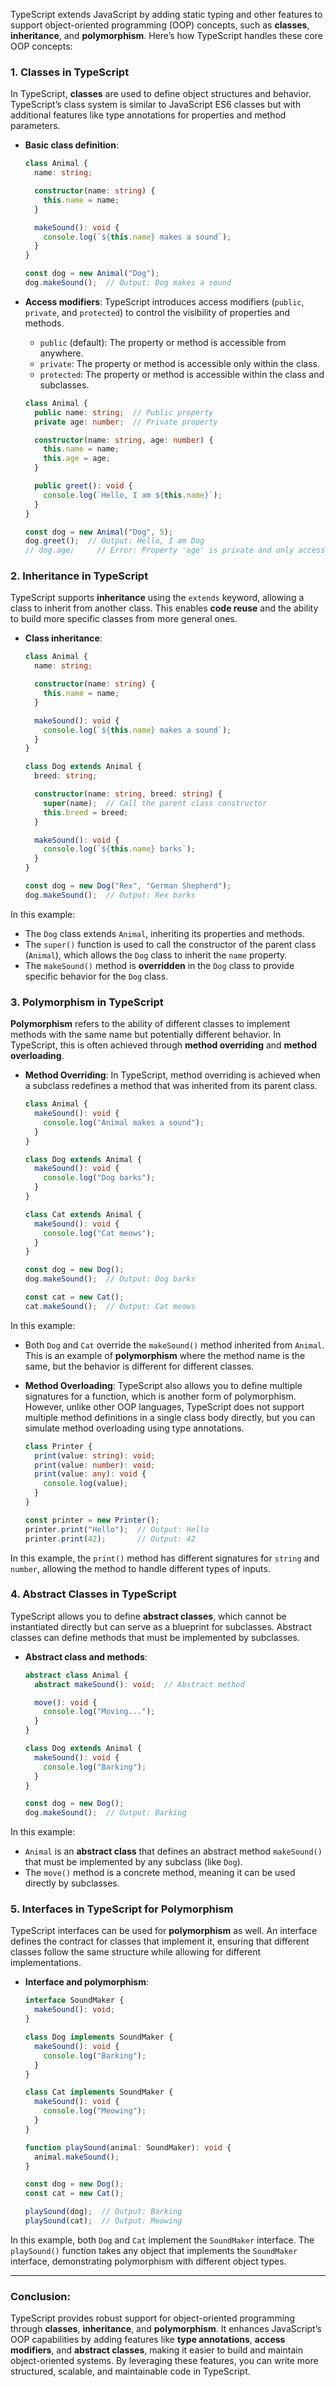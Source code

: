 TypeScript extends JavaScript by adding static typing and other features to support object-oriented programming (OOP) concepts, such as **classes**, **inheritance**, and **polymorphism**. Here’s how TypeScript handles these core OOP concepts:

### 1. **Classes in TypeScript**
In TypeScript, **classes** are used to define object structures and behavior. TypeScript’s class system is similar to JavaScript ES6 classes but with additional features like type annotations for properties and method parameters.

- **Basic class definition**:
  ```typescript
  class Animal {
    name: string;

    constructor(name: string) {
      this.name = name;
    }

    makeSound(): void {
      console.log(`${this.name} makes a sound`);
    }
  }

  const dog = new Animal("Dog");
  dog.makeSound();  // Output: Dog makes a sound
  ```

- **Access modifiers**: TypeScript introduces access modifiers (`public`, `private`, and `protected`) to control the visibility of properties and methods.

  - `public` (default): The property or method is accessible from anywhere.
  - `private`: The property or method is accessible only within the class.
  - `protected`: The property or method is accessible within the class and subclasses.

  ```typescript
  class Animal {
    public name: string;  // Public property
    private age: number;  // Private property

    constructor(name: string, age: number) {
      this.name = name;
      this.age = age;
    }

    public greet(): void {
      console.log(`Hello, I am ${this.name}`);
    }
  }

  const dog = new Animal("Dog", 5);
  dog.greet();  // Output: Hello, I am Dog
  // dog.age;     // Error: Property 'age' is private and only accessible within class 'Animal'.
  ```

### 2. **Inheritance in TypeScript**
TypeScript supports **inheritance** using the `extends` keyword, allowing a class to inherit from another class. This enables **code reuse** and the ability to build more specific classes from more general ones.

- **Class inheritance**:
  ```typescript
  class Animal {
    name: string;

    constructor(name: string) {
      this.name = name;
    }

    makeSound(): void {
      console.log(`${this.name} makes a sound`);
    }
  }

  class Dog extends Animal {
    breed: string;

    constructor(name: string, breed: string) {
      super(name);  // Call the parent class constructor
      this.breed = breed;
    }

    makeSound(): void {
      console.log(`${this.name} barks`);
    }
  }

  const dog = new Dog("Rex", "German Shepherd");
  dog.makeSound();  // Output: Rex barks
  ```

In this example:
- The `Dog` class extends `Animal`, inheriting its properties and methods.
- The `super()` function is used to call the constructor of the parent class (`Animal`), which allows the `Dog` class to inherit the `name` property.
- The `makeSound()` method is **overridden** in the `Dog` class to provide specific behavior for the `Dog` class.

### 3. **Polymorphism in TypeScript**
**Polymorphism** refers to the ability of different classes to implement methods with the same name but potentially different behavior. In TypeScript, this is often achieved through **method overriding** and **method overloading**.

- **Method Overriding**:
  In TypeScript, method overriding is achieved when a subclass redefines a method that was inherited from its parent class.

  ```typescript
  class Animal {
    makeSound(): void {
      console.log("Animal makes a sound");
    }
  }

  class Dog extends Animal {
    makeSound(): void {
      console.log("Dog barks");
    }
  }

  class Cat extends Animal {
    makeSound(): void {
      console.log("Cat meows");
    }
  }

  const dog = new Dog();
  dog.makeSound();  // Output: Dog barks

  const cat = new Cat();
  cat.makeSound();  // Output: Cat meows
  ```

In this example:
- Both `Dog` and `Cat` override the `makeSound()` method inherited from `Animal`. This is an example of **polymorphism** where the method name is the same, but the behavior is different for different classes.

- **Method Overloading**: TypeScript also allows you to define multiple signatures for a function, which is another form of polymorphism. However, unlike other OOP languages, TypeScript does not support multiple method definitions in a single class body directly, but you can simulate method overloading using type annotations.

  ```typescript
  class Printer {
    print(value: string): void;
    print(value: number): void;
    print(value: any): void {
      console.log(value);
    }
  }

  const printer = new Printer();
  printer.print("Hello");  // Output: Hello
  printer.print(42);       // Output: 42
  ```

In this example, the `print()` method has different signatures for `string` and `number`, allowing the method to handle different types of inputs.

### 4. **Abstract Classes in TypeScript**
TypeScript allows you to define **abstract classes**, which cannot be instantiated directly but can serve as a blueprint for subclasses. Abstract classes can define methods that must be implemented by subclasses.

- **Abstract class and methods**:
  ```typescript
  abstract class Animal {
    abstract makeSound(): void;  // Abstract method

    move(): void {
      console.log("Moving...");
    }
  }

  class Dog extends Animal {
    makeSound(): void {
      console.log("Barking");
    }
  }

  const dog = new Dog();
  dog.makeSound();  // Output: Barking
  ```

In this example:
- `Animal` is an **abstract class** that defines an abstract method `makeSound()` that must be implemented by any subclass (like `Dog`).
- The `move()` method is a concrete method, meaning it can be used directly by subclasses.

### 5. **Interfaces in TypeScript for Polymorphism**
TypeScript interfaces can be used for **polymorphism** as well. An interface defines the contract for classes that implement it, ensuring that different classes follow the same structure while allowing for different implementations.

- **Interface and polymorphism**:
  ```typescript
  interface SoundMaker {
    makeSound(): void;
  }

  class Dog implements SoundMaker {
    makeSound(): void {
      console.log("Barking");
    }
  }

  class Cat implements SoundMaker {
    makeSound(): void {
      console.log("Meowing");
    }
  }

  function playSound(animal: SoundMaker): void {
    animal.makeSound();
  }

  const dog = new Dog();
  const cat = new Cat();

  playSound(dog);  // Output: Barking
  playSound(cat);  // Output: Meowing
  ```

In this example, both `Dog` and `Cat` implement the `SoundMaker` interface. The `playSound()` function takes any object that implements the `SoundMaker` interface, demonstrating polymorphism with different object types.

---

### **Conclusion:**
TypeScript provides robust support for object-oriented programming through **classes**, **inheritance**, and **polymorphism**. It enhances JavaScript’s OOP capabilities by adding features like **type annotations**, **access modifiers**, and **abstract classes**, making it easier to build and maintain object-oriented systems. By leveraging these features, you can write more structured, scalable, and maintainable code in TypeScript.